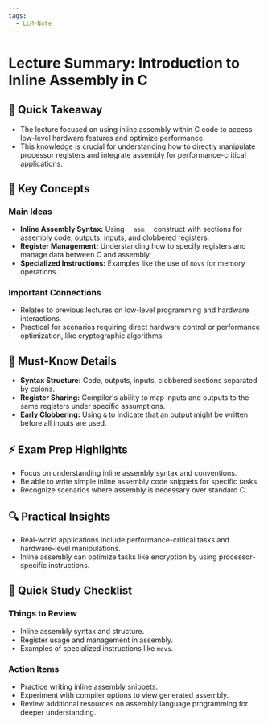 ```yaml
---
tags:
  - LLM-Note
---
```


# Lecture Summary: Introduction to Inline Assembly in C

## 🚀 Quick Takeaway
- The lecture focused on using inline assembly within C code to access low-level hardware features and optimize performance.
- This knowledge is crucial for understanding how to directly manipulate processor registers and integrate assembly for performance-critical applications.

## 📌 Key Concepts
### Main Ideas
- **Inline Assembly Syntax:** Using `__asm__` construct with sections for assembly code, outputs, inputs, and clobbered registers.
- **Register Management:** Understanding how to specify registers and manage data between C and assembly.
- **Specialized Instructions:** Examples like the use of `movs` for memory operations.

### Important Connections
- Relates to previous lectures on low-level programming and hardware interactions.
- Practical for scenarios requiring direct hardware control or performance optimization, like cryptographic algorithms.

## 🧠 Must-Know Details
- **Syntax Structure:** Code, outputs, inputs, clobbered sections separated by colons.
- **Register Sharing:** Compiler's ability to map inputs and outputs to the same registers under specific assumptions.
- **Early Clobbering:** Using `&` to indicate that an output might be written before all inputs are used.

## ⚡ Exam Prep Highlights
- Focus on understanding inline assembly syntax and conventions.
- Be able to write simple inline assembly code snippets for specific tasks.
- Recognize scenarios where assembly is necessary over standard C.

## 🔍 Practical Insights
- Real-world applications include performance-critical tasks and hardware-level manipulations.
- Inline assembly can optimize tasks like encryption by using processor-specific instructions.

## 📝 Quick Study Checklist
### Things to Review
- Inline assembly syntax and structure.
- Register usage and management in assembly.
- Examples of specialized instructions like `movs`.

### Action Items
- Practice writing inline assembly snippets.
- Experiment with compiler options to view generated assembly.
- Review additional resources on assembly language programming for deeper understanding.




